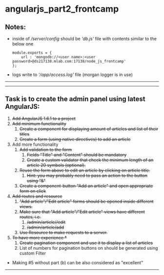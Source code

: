 # angularjs_part2_frontcamp

## Notes:
- inside of */server/config* should be *'db.js'* file with contents similar to the below one
    ```
    module.exports = {
        url : 'mongodb://<user name>:<user password>@ds217138.mlab.com:17138/node_js_frontcamp'
    };
    ```
- logs write to *'/app/access.log'* file (morgan logger is in use)

---
---

## Task is to create the admin panel using latest AngularJS:

1. ~~Add AngularJS 1.6.1 to a project~~
2. ~~Add minimum functionality~~
    1. ~~Create a component for displaying amount of articles and list of their titles~~
    2. ~~Create a form (using native directives) to add an article~~
3. Add more functionality
    1. ~~Add validation to the form~~
        1. ~~Fields "Title" and "Content" should be mandatory~~
        2. ~~Create a custom validator that check the minimum length of an article 20 symbols (optional).~~
    2. ~~Reuse the form above to edit an article by clicking on article title.~~
        1. ~~Hint: you may probably need to pass an action to the button using "&"~~
    3. ~~Create a component-button "Add an article" and open appropriate form on click~~
4. ~~Add routes and resource~~
    1. ~~"Add article"/"Edit article" forms should be opened inside different views.~~
    2. ~~Make sure that "Add article"/"Edit article" views have different routes, i.e.~~
        1. ~~/admin/article/<articleId>/edit~~
        2. ~~/admin/article/add~~
    3. ~~Use Resource to make requests to a server.~~
5. ~~To have more experience *~~
    1. ~~Create pagination component and use it to display a list of articles~~
    2. List of numbers for pagination buttons on should be generated using custom Filter
* Making  #5 without part (b) can be also considered as "excellent"
---
